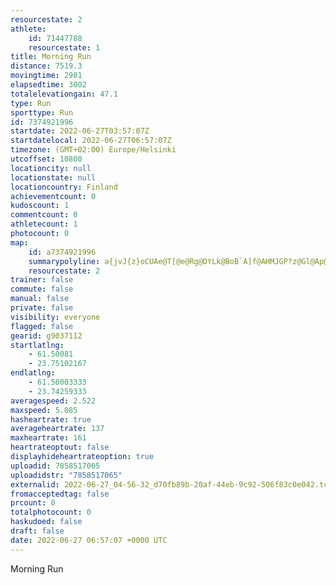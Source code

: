 ```yaml
---
resourcestate: 2
athlete:
    id: 71447788
    resourcestate: 1
title: Morning Run
distance: 7519.3
movingtime: 2981
elapsedtime: 3002
totalelevationgain: 47.1
type: Run
sporttype: Run
id: 7374921996
startdate: 2022-06-27T03:57:07Z
startdatelocal: 2022-06-27T06:57:07Z
timezone: (GMT+02:00) Europe/Helsinki
utcoffset: 10800
locationcity: null
locationstate: null
locationcountry: Finland
achievementcount: 0
kudoscount: 1
commentcount: 0
athletecount: 1
photocount: 0
map:
    id: a7374921996
    summarypolyline: a{jvJ{z}oCUAe@T[@e@Rg@DYLk@BoB`A]f@AHMJGP?z@Gl@Ap@StA_@rAIz@Mp@s@`AO\MJEII]e@uCy@iCcBiEe@eBCm@@s@AYQcAK_@Ge@Sw@[eBIqA_@uBAWYyAOqAS_AOa@Oq@g@kCYk@UY_@cBKSUUMc@g@@oA{@Sk@Io@e@{@Mc@Ug@Iy@AuDO[AONgEAsAE{@Js@RmDj@}DHw@CMGKQKsAyAMk@[gCEi@BWDKdB{ALq@Be@AmDGuDAiDCkADwEJmA@[GcAMeAEw@Ao@HcCI_AEK[ISBYQSg@Gs@w@wDIMQ?KUgAIy@Na@ESDYASGcACu@DERAz@IFHv@BfACjAFxBCd@Dx@?\Op@Dr@?b@ET?`@BPC~ADvACb@IxAYfCQVO@EFw@BKEU]e@i@g@_BMmAE[Og@Gw@Mo@AqBG}A[kAAYKg@Ui@K_@]aAo@kAg@Mc@a@Sc@US_@q@Ko@Uw@Go@K[SkBMg@MwAUw@@]Xm@Ro@RSt@kBHs@BiBLi@HQ`@i@pA{CXc@F?JHHvAJr@XnAHRNbAL^Tb@^R`@bAhA~ADBHIFAHVLPp@TRVTNr@PLE\YRa@j@?|@OjATXTDCxBn@`A^nAr@VV^t@vBbH\p@\`ARz@h@lAf@`@jBVDFBPA`A@tAFl@ARVlBTx@TLNXF^Al@Lb@p@dDRp@N\z@`AF^XnAPf@Nn@JVVlAp@lBHl@Th@DXRp@Sv@U`@SlAAt@D`AAPSb@YhASf@W~@@XFTLZPR@NCZBLz@rBXfAN`@BNM~@]fACv@YhA@n@X`ADV@v@D`@Ch@k@hCCV@RH\b@x@bAfBXZH@j@Q^?`AUh@GLPFV?jALx@@l@ALEHeB|@{A\KHs@Tk@F}@\QAUKg@i@SAQPMVIXYlBUx@cAhBMF[l@Ip@LfAMp@U\Oj@At@L|@f@vBz@nCZjAR^h@rAh@nBf@rAPp@Z|@t@~CD@To@d@{@~A\@H?e@DYHQbBCHDJKF?`@HBd@Ap@B|AJvBHf@Bh@Jh@Dt@Cv@EZDjCBh@AT@bBD|@[NOt@?f@Jr@GT?JXJt@KhAB|@Mn@YXBNGTDJGHS
    resourcestate: 2
trainer: false
commute: false
manual: false
private: false
visibility: everyone
flagged: false
gearid: g9037112
startlatlng:
    - 61.50081
    - 23.75102167
endlatlng:
    - 61.50003333
    - 23.74259333
averagespeed: 2.522
maxspeed: 5.085
hasheartrate: true
averageheartrate: 137
maxheartrate: 161
heartrateoptout: false
displayhideheartrateoption: true
uploadid: 7858517065
uploadidstr: "7858517065"
externalid: 2022-06-27_04-56-32_d70fb89b-20af-44eb-9c92-506f83c0e042.tcx
fromacceptedtag: false
prcount: 0
totalphotocount: 0
haskudoed: false
draft: false
date: 2022-06-27 06:57:07 +0000 UTC
---
```

Morning Run